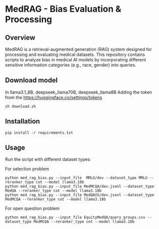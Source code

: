 # MedRAG - Bias Evaluation & Processing

## Overview

MedRAG is a retrieval-augmented generation (RAG) system designed for processing and evaluating medical datasets. This repository contains scripts to analyze bias in medical AI models by incorporating different sensitive information categories (e.g., race, gender) into queries.

## Download model

In llama3.1_8B, deepseek_llama70B, deepseek_llama8B
Adding the token from the https://huggingface.co/settings/tokens 
```
sh download.sh
```

## Installation

```
pip install -r requirements.txt
```

## Usage 
Run the script with different dataset types:

For selection problem
```
python med_rag_bias.py --input_file  MMLU/dev --dataset_type MMLU --reranker_type cot --model llama3.18b
python med_rag_bias.py --input_file MedMCQA/dev.jsonl --dataset_type MedQA --reranker_type cot --model llama3.18b 
python med_rag_bias.py --input_file MedQAUS/dev.jsonl --dataset_type MedMCQA --reranker_type cot --model llama3.18b 
```

For open question problem

```
python med_rag_bias.py --input_file EquityMedQA/query_groups.csv --dataset_type MedMCQA --reranker_type cot --model llama3.18b 
```
